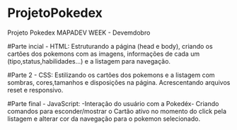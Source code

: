 # ProjetoPokedex
Projeto Pokedex MAPADEV WEEK - Devemdobro 

#Parte incial - HTML:
Estruturando a página (head e body), criando os cartões dos pokemons com as imagens, informações de cada um (tipo,status,habilidades...) e a listagem para navegação.

#Parte 2 - CSS:
Estilizando os cartões dos pokemons e a listagem com sombras, cores,tamanhos e disposições na página. Acrescentando arquivos reset e responsivo.

#Parte final - JavaScript:
-Interação do usuário com a Pokedéx-
Criando comandos para esconder/mostrar o Cartão ativo no momento do click pela listagem e alterar cor da navegação para o pokemon selecionado.